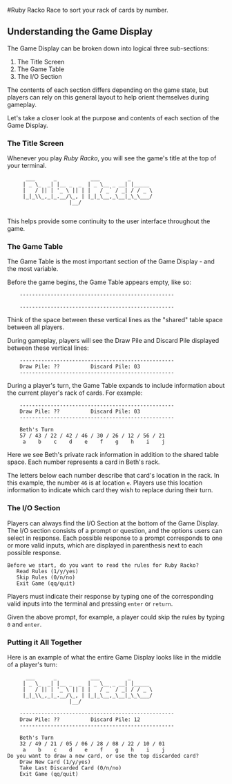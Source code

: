 #Ruby Racko
Race to sort your rack of cards by number.


## Understanding the Game Display
The Game Display can be broken down into logical three sub-sections: 
1. The Title Screen
2. The Game Table
3. The I/O Section

The contents of each section differs depending on the game state, but players can rely on this general layout to help orient themselves during gameplay.

Let's take a closer look at the purpose and contents of each section of the Game Display.

### The Title Screen
Whenever you play *Ruby Racko*, you will see the game's title at the top of your terminal.
```
 	  ___      _           ___         _        
 	 | _ \_  _| |__ _  _  | _ \__ _ __| |_____  
 	 |   / || | '_ \ || | |   / _` / _| / / _ \ 
 	 |_|_\\_,_|_.__/\_, | |_|_\__,_\__|_\_\___/ 
 	                |__/                        
 
```
This helps provide some continuity to the user interface throughout the game. 

### The Game Table
The Game Table is the most important section of the Game Display - and the most variable.

Before the game begins, the Game Table appears empty, like so:
```
 	--------------------------------------------------
 
 	--------------------------------------------------
```

Think of the space between these vertical lines as the "shared" table space between all players. 

During gameplay, players will see the Draw Pile and Discard Pile displayed between these vertical lines:

```
	--------------------------------------------------
	Draw Pile: ??          Discard Pile: 03
	--------------------------------------------------
```

During a player's turn, the Game Table expands to include information about the current player's rack of cards. For example:

```
	--------------------------------------------------
	Draw Pile: ??          Discard Pile: 03
	--------------------------------------------------

	Beth's Turn
	57 / 43 / 22 / 42 / 46 / 30 / 26 / 12 / 56 / 21
	 a    b    c    d    e    f    g    h    i    j
 ```
 Here we see Beth's private rack information in addition to the shared table space. Each number represents a card in Beth's rack. 
 
 The letters below each number describe that card's location in the rack. In this example, the number `46` is at location `e`. Players use this location information to indicate which card they wish to replace during their turn.
 
 ### The I/O Section
 Players can always find the I/O Section at the bottom of the Game Display. The I/O section consists of a prompt or question, and the options users can select in response. Each possible response to a prompt corresponds to one or more valid inputs, which are displayed in parenthesis next to each possible response. 
 ```
 Before we start, do you want to read the rules for Ruby Racko?
	Read Rules (1/y/yes)
	Skip Rules (0/n/no)
	Exit Game (qq/quit)
``` 
Players must indicate their response by typing one of the corresponding valid inputs into the terminal and pressing `enter` or `return`.

Given the above prompt, for example, a player could skip the rules by typing `0` and `enter`.

### Putting it All Together
Here is an example of what the entire Game Display looks like in the middle of a player's turn:
```
 	  ___      _           ___         _        
 	 | _ \_  _| |__ _  _  | _ \__ _ __| |_____  
 	 |   / || | '_ \ || | |   / _` / _| / / _ \ 
 	 |_|_\\_,_|_.__/\_, | |_|_\__,_\__|_\_\___/ 
 	                |__/                        
 
	--------------------------------------------------
	Draw Pile: ??          Discard Pile: 12
	--------------------------------------------------

	Beth's Turn
	32 / 49 / 21 / 05 / 06 / 28 / 08 / 22 / 10 / 01
	 a    b    c    d    e    f    g    h    i    j
Do you want to draw a new card, or use the top discarded card?
	Draw New Card (1/y/yes)
	Take Last Discarded Card (0/n/no)
	Exit Game (qq/quit)
```

